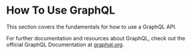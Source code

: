 
# How To Use GraphQL

This section covers the fundamentals for how to use a GraphQL API.

For further documentation and resources about GraphQL, check out the official GraphQL Documentation at [graphql.org](https://graphql.org/).
